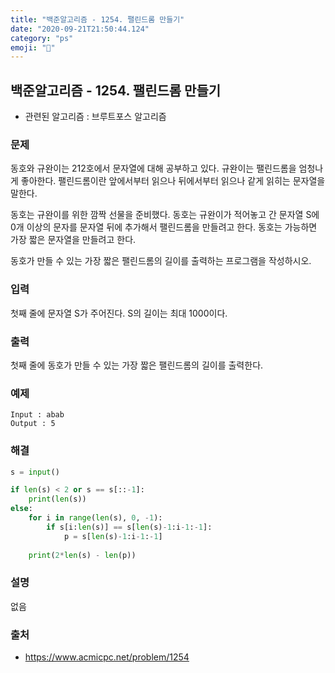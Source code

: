 ```yaml
---
title: "백준알고리즘 - 1254. 팰린드롬 만들기"
date: "2020-09-21T21:50:44.124"
category: "ps"
emoji: "🌄"
---
```


## 백준알고리즘 - 1254. 팰린드롬 만들기

- 관련된 알고리즘 : 브루트포스 알고리즘

### 문제

동호와 규완이는 212호에서 문자열에 대해 공부하고 있다. 규완이는 팰린드롬을 엄청나게 좋아한다. 팰린드롬이란 앞에서부터 읽으나 뒤에서부터 읽으나 같게 읽히는 문자열을 말한다.

동호는 규완이를 위한 깜짝 선물을 준비했다. 동호는 규완이가 적어놓고 간 문자열 S에 0개 이상의 문자를 문자열 뒤에 추가해서 팰린드롬을 만들려고 한다. 동호는 가능하면 가장 짧은 문자열을 만들려고 한다.

동호가 만들 수 있는 가장 짧은 팰린드롬의 길이를 출력하는 프로그램을 작성하시오.

### 입력

첫째 줄에 문자열 S가 주어진다. S의 길이는 최대 1000이다.

### 출력

첫째 줄에 동호가 만들 수 있는 가장 짧은 팰린드롬의 길이를 출력한다.

### 예제

```
Input : abab
Output : 5
```

### 해결

```python
s = input()

if len(s) < 2 or s == s[::-1]:
    print(len(s))
else:
    for i in range(len(s), 0, -1):
        if s[i:len(s)] == s[len(s)-1:i-1:-1]:
            p = s[len(s)-1:i-1:-1]
            
    print(2*len(s) - len(p))
```

### 설명

없음

### 출처

- https://www.acmicpc.net/problem/1254

